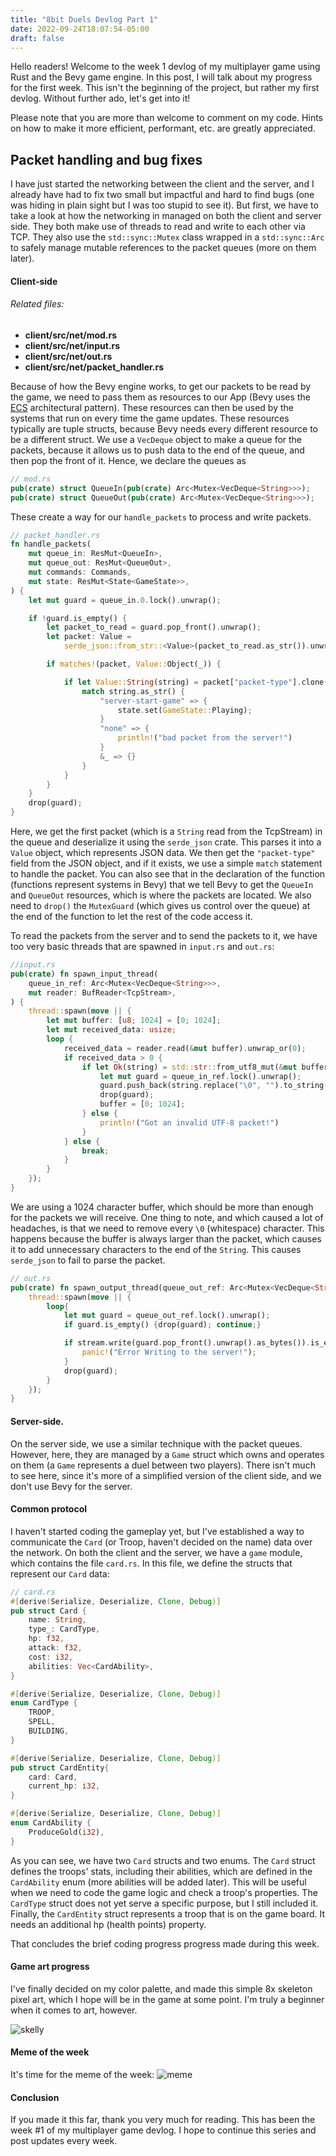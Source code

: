 ```yaml
---
title: "8bit Duels Devlog Part 1"
date: 2022-09-24T18:07:54-05:00
draft: false
---
```


Hello readers! Welcome to the week 1 devlog of my multiplayer game using Rust and the Bevy game engine. In this post, I will talk about my progress for the first week. This isn't the beginning of the project, but rather my first devlog. Without further ado, let's get into it!

Please note that you are more than welcome to comment on my code. Hints on how to make it more efficient, performant, etc. are greatly appreciated.

## Packet handling and bug fixes

I have just started the networking between the client and the server, and I already have had to fix two small but impactful  and hard to find bugs (one was hiding in plain sight but I was too stupid to see it). But first, we have to take a look at how the networking in managed on both the client and server side. They both make use of threads to read and write to each other via TCP. They also use the `std::sync::Mutex` class wrapped in a `std::sync::Arc` to safely manage mutable references to the packet queues (more on them later).
 
#### Client-side

###### Related files:
* **client/src/net/mod.rs**
* **client/src/net/input.rs**
* **client/src/net/out.rs**
* **client/src/net/packet_handler.rs**


Because of how the Bevy engine works, to get our packets to be read by the game, we need to pass them as resources to our App (Bevy uses the [ECS](https://en.wikipedia.org/wiki/Entity_component_system) architectural pattern). These resources can then be used by the systems that run on every time the game updates. These resources typically are tuple structs, because Bevy needs every different resource to be a different struct. We use a `VecDeque` object to make a queue for the packets, because it allows us to push data to the end of the queue, and then pop the front of it. Hence, we declare the queues as 

```rust 
// mod.rs
pub(crate) struct QueueIn(pub(crate) Arc<Mutex<VecDeque<String>>>);
pub(crate) struct QueueOut(pub(crate) Arc<Mutex<VecDeque<String>>>);
```

These create a way for our `handle_packets` to process and write packets.

```rust
// packet_handler.rs
fn handle_packets(
    mut queue_in: ResMut<QueueIn>,
    mut queue_out: ResMut<QueueOut>,
    mut commands: Commands,
    mut state: ResMut<State<GameState>>,
) {
    let mut guard = queue_in.0.lock().unwrap();

    if !guard.is_empty() {
        let packet_to_read = guard.pop_front().unwrap();
        let packet: Value =
            serde_json::from_str::<Value>(packet_to_read.as_str()).unwrap_or(Value::Null);

        if matches!(packet, Value::Object(_)) {

            if let Value::String(string) = packet["packet-type"].clone() {
                match string.as_str() {
                    "server-start-game" => {
                        state.set(GameState::Playing);
                    }
                    "none" => {
                        println!("bad packet from the server!")
                    }
                    &_ => {}
                }
            }
        }
    }
    drop(guard);
}
```
Here, we get the first packet (which is a `String` read from the TcpStream) in the queue and deserialize it using the `serde_json` crate. This parses it into a `Value` object, which represents JSON data. We then get the `"packet-type"` field from the JSON object, and if it exists, we use a simple `match` statement to handle the packet. You can also see that in the declaration of the function (functions represent systems in Bevy) that we tell Bevy to get the `QueueIn` and `QueueOut` resources, which is where the packets are located. We also need to `drop()` the `MutexGuard` (which gives us control over the queue) at the end of the function to let the rest of the code access it.

To read the packets from the server and to send the packets to it, we have too very basic threads that are spawned in `input.rs` and `out.rs`:

```rust
//input.rs
pub(crate) fn spawn_input_thread(
    queue_in_ref: Arc<Mutex<VecDeque<String>>>,
    mut reader: BufReader<TcpStream>,
) {
    thread::spawn(move || {
        let mut buffer: [u8; 1024] = [0; 1024];
        let mut received_data: usize;
        loop {
            received_data = reader.read(&mut buffer).unwrap_or(0);
            if received_data > 0 {
                if let Ok(string) = std::str::from_utf8_mut(&mut buffer) {
                    let mut guard = queue_in_ref.lock().unwrap();
                    guard.push_back(string.replace("\0", "").to_string());
                    drop(guard);
                    buffer = [0; 1024];
                } else {
                    println!("Got an invalid UTF-8 packet!")
                }
            } else {
                break;
            }
        }
    });
}
```

We are using a 1024 character buffer, which should be more than enough for the packets we will receive. One thing to note, and which caused a lot of headaches, is that we need to remove every `\0` (whitespace) character. This happens because the buffer is always larger than the packet, which causes it to add unnecessary characters to the end of the `String`. This causes `serde_json` to fail to parse the packet.

```rust
// out.rs
pub(crate) fn spawn_output_thread(queue_out_ref: Arc<Mutex<VecDeque<String>>>, mut stream: TcpStream){
    thread::spawn(move || {
        loop{
            let mut guard = queue_out_ref.lock().unwrap();
            if guard.is_empty() {drop(guard); continue;}

            if stream.write(guard.pop_front().unwrap().as_bytes()).is_err(){
                panic!("Error Writing to the server!");
            }
            drop(guard);
        }
    });
}
```

#### Server-side.

On the server side, we use a similar technique with the packet queues. However, here, they are managed by a `Game` struct which owns and operates on them (a `Game` represents a duel between two players). There isn't much to see here, since it's more of a simplified version of the client side, and we don't use Bevy for the server.

#### Common protocol

I haven't started coding the gameplay yet, but I've established a way to communicate the `Card` (or Troop, haven't decided on the name) data over the network. On both the client and the server, we have a `game` module, which contains the file `card.rs`. In this file, we define the structs that represent our `Card` data:

```rust
// card.rs
#[derive(Serialize, Deserialize, Clone, Debug)]
pub struct Card {
    name: String,
    type_: CardType,
    hp: f32,
    attack: f32,
    cost: i32,
    abilities: Vec<CardAbility>,
}

#[derive(Serialize, Deserialize, Clone, Debug)]
enum CardType {
    TROOP,
    SPELL,
    BUILDING,
}

#[derive(Serialize, Deserialize, Clone, Debug)]
pub struct CardEntity{
    card: Card,
    current_hp: i32,
} 

#[derive(Serialize, Deserialize, Clone, Debug)]
enum CardAbility {
    ProduceGold(i32),
}
```
As you can see, we have two `Card` structs and two enums. The `Card` struct defines the troops' stats, including their abilities, which are defined in the `CardAbility` enum (more abilities will be added later). This will be useful when we need to code the game logic and check a troop's properties. The `CardType` struct does not yet serve a specific purpose, but I still included it. Finally, the `CardEntity` struct represents a troop that is on the game board. It needs an additional hp (health points) property.

That concludes the brief coding progress progress made during this week.

#### Game art progress

I've finally decided on my color palette, and made this simple 8x skeleton pixel art, which I hope will be in the game at some point. I'm truly a beginner when it comes to art, however.

![skelly](https://dev-to-uploads.s3.amazonaws.com/uploads/articles/dlectqe8cjh7k3bopxer.png)

#### Meme of the week

It's time for the meme of the week: 
![meme](https://dev-to-uploads.s3.amazonaws.com/uploads/articles/qzaxb5orjql1hbh05p79.jpg)

#### Conclusion

If you made it this far, thank you very much for reading. This has been the week #1 of my multiplayer game devlog. I hope to continue this series and post updates every week.





